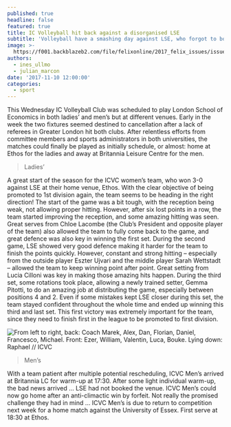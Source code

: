 ```yaml
---
published: true
headline: false
featured: true
title: IC Volleyball hit back against a disorganised LSE
subtitle: 'Volleyball have a smashing day against LSE, who forgot to book the venue...'
image: >-
  https://f001.backblazeb2.com/file/felixonline/2017_felix_issues/issue_1675/1675_sports_volleyball1.jpg
authors:
  - ines_ullmo
  - julian_marcon
date: '2017-11-10 12:00:00'
categories:
  - sport
---
```

This Wednesday IC Volleyball Club was scheduled to play London School of Economics in both ladies’ and men’s but at different venues. Early in the week the two fixtures seemed destined to cancellation after a lack of referees in Greater London hit both clubs. After relentless efforts from committee members and sports administrators in both universities, the matches could finally be played as initially schedule, or almost: home at Ethos for the ladies and away at Britannia Leisure Centre for the men.

> Ladies’

A great start of the season for the ICVC women’s team, who won 3-0 against LSE at their home venue, Ethos. With the clear objective of being promoted to 1st division again, the team seems to be heading in the right direction!
The start of the game was a bit tough, with the reception being weak, not allowing proper hitting. However, after six lost points in a row, the team started improving the reception, and some amazing hitting was seen. Great serves from Chloe Lacombe (the Club’s President and opposite player of the team) also allowed the team to fully come back to the game, and great defence was also key in winning the first set.
During the second game, LSE showed very good defence making it harder for the team to finish the points quickly. However, constant and strong hitting – especially from the outside player Eszter Ujvari and the middle player Sarah Wettstadt – allowed the team to keep winning point after point. Great setting from Lucia Cilloni was key in making those amazing hits happen.
During the third set, some rotations took place, allowing a newly trained setter, Gemma Pitotti, to do an amazing job at distributing the game, especially between positions 4 and 2. Even if some mistakes kept LSE closer during this set, the team stayed confident throughout the whole time and ended up winning this third and last set.
This first victory was extremely important for the team, since they need to finish first in the league to be promoted to first division.

![From left to right, back: Coach Marek, Alex, Dan, Florian, Daniel, Francesco, Michael. Front: Ezer, William, Valentin, Luca, Bouke. Lying down: Raphael // ICVC](https://f001.backblazeb2.com/file/felixonline/2017_felix_issues/issue_1675/1675_sports_volleyball2.jpg)

> Men’s

With a team patient after multiple potential rescheduling, ICVC Men’s arrived at Britannia LC for warm-up at 17:30. After some light individual warm-up, the bad news arrived … LSE had not booked the venue. ICVC Men’s could now go home after an anti-climactic win by forfeit. Not really the promised challenge they had in mind …
ICVC Men’s is due to return to competition next week for a home match against the University of Essex. First serve at 18:30 at Ethos.

